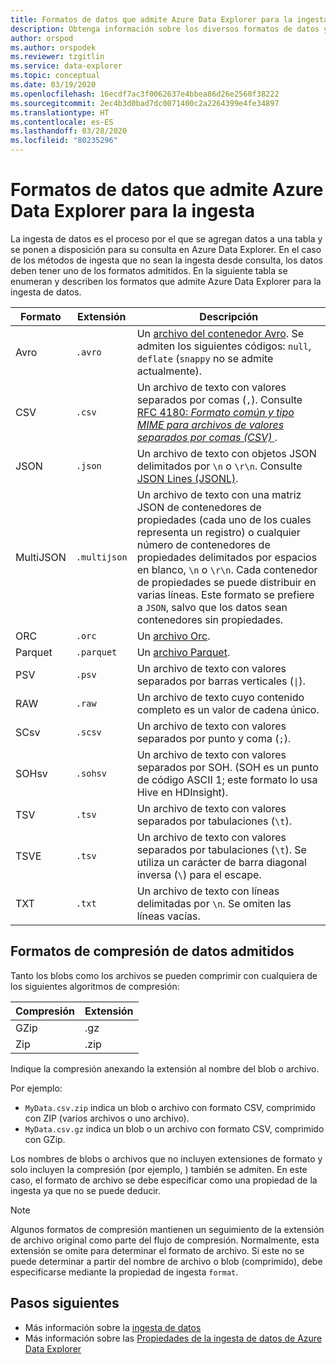 ```yaml
---
title: Formatos de datos que admite Azure Data Explorer para la ingesta.
description: Obtenga información sobre los diversos formatos de datos y compresión compatibles con Azure Data Explorer para la ingesta.
author: orspod
ms.author: orspodek
ms.reviewer: tzgitlin
ms.service: data-explorer
ms.topic: conceptual
ms.date: 03/19/2020
ms.openlocfilehash: 16ecdf7ac3f0062637e4bbea86d26e2560f38222
ms.sourcegitcommit: 2ec4b3d0bad7dc0071400c2a2264399e4fe34897
ms.translationtype: HT
ms.contentlocale: es-ES
ms.lasthandoff: 03/28/2020
ms.locfileid: "80235296"
---
```

# <a name="data-formats-supported-by-azure-data-explorer-for-ingestion"></a>Formatos de datos que admite Azure Data Explorer para la ingesta

La ingesta de datos es el proceso por el que se agregan datos a una tabla y se ponen a disposición para su consulta en Azure Data Explorer. En el caso de los métodos de ingesta que no sean la ingesta desde consulta, los datos deben tener uno de los formatos admitidos. En la siguiente tabla se enumeran y describen los formatos que admite Azure Data Explorer para la ingesta de datos.

|Formato   |Extensión   |Descripción|
|---------|------------|-----------|
|Avro     |`.avro`     |Un [archivo del contenedor Avro](https://avro.apache.org/docs/current/). Se admiten los siguientes códigos: `null`, `deflate` (`snappy` no se admite actualmente).|
|CSV      |`.csv`      |Un archivo de texto con valores separados por comas (`,`). Consulte [RFC 4180: _Formato común y tipo MIME para archivos de valores separados por comas (CSV)_ ](https://www.ietf.org/rfc/rfc4180.txt).|
|JSON     |`.json`     |Un archivo de texto con objetos JSON delimitados por `\n` o `\r\n`. Consulte [JSON Lines (JSONL)](http://jsonlines.org/).|
|MultiJSON|`.multijson`|Un archivo de texto con una matriz JSON de contenedores de propiedades (cada uno de los cuales representa un registro) o cualquier número de contenedores de propiedades delimitados por espacios en blanco, `\n` o `\r\n`. Cada contenedor de propiedades se puede distribuir en varias líneas. Este formato se prefiere a `JSON`, salvo que los datos sean contenedores sin propiedades.|
|ORC      |`.orc`      |Un [archivo Orc](https://en.wikipedia.org/wiki/Apache_ORC).|
|Parquet  |`.parquet`  |Un [archivo Parquet](https://en.wikipedia.org/wiki/Apache_Parquet).|
|PSV      |`.psv`      |Un archivo de texto con valores separados por barras verticales (<code>&#124;</code>).|
|RAW      |`.raw`      |Un archivo de texto cuyo contenido completo es un valor de cadena único.|
|SCsv     |`.scsv`     |Un archivo de texto con valores separados por punto y coma (`;`).|
|SOHsv    |`.sohsv`    |Un archivo de texto con valores separados por SOH. (SOH es un punto de código ASCII 1; este formato lo usa Hive en HDInsight).|
|TSV      |`.tsv`      |Un archivo de texto con valores separados por tabulaciones (`\t`).|
|TSVE     |`.tsv`      |Un archivo de texto con valores separados por tabulaciones (`\t`). Se utiliza un carácter de barra diagonal inversa (`\`) para el escape.|
|TXT      |`.txt`      |Un archivo de texto con líneas delimitadas por `\n`. Se omiten las líneas vacías.|

## <a name="supported-data-compression-formats"></a>Formatos de compresión de datos admitidos

Tanto los blobs como los archivos se pueden comprimir con cualquiera de los siguientes algoritmos de compresión:

|Compresión|Extensión|
|-----------|---------|
|GZip       |.gz      |
|Zip        |.zip     |

Indique la compresión anexando la extensión al nombre del blob o archivo.

Por ejemplo:
* `MyData.csv.zip` indica un blob o archivo con formato CSV, comprimido con ZIP (varios archivos o uno archivo).
* `MyData.csv.gz` indica un blob o un archivo con formato CSV, comprimido con GZip.

Los nombres de blobs o archivos que no incluyen extensiones de formato y solo incluyen la compresión (por ejemplo, ) también se admiten. En este caso, el formato de archivo se debe especificar como una propiedad de la ingesta ya que no se puede deducir.

> [!NOTE]
> Algunos formatos de compresión mantienen un seguimiento de la extensión de archivo original como parte del flujo de compresión. Normalmente, esta extensión se omite para determinar el formato de archivo. Si este no se puede determinar a partir del nombre de archivo o blob (comprimido), debe especificarse mediante la propiedad de ingesta `format`.

## <a name="next-steps"></a>Pasos siguientes

* Más información sobre la [ingesta de datos](/azure/data-explorer/ingest-data-overview)
* Más información sobre las [Propiedades de la ingesta de datos de Azure Data Explorer](ingestion-properties.md)
